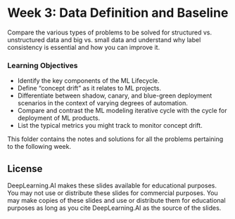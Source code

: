 # Week 3: Data Definition and Baseline

Compare the various types of problems to be solved for structured vs. unstructured data and big vs. small data and understand why label consistency is essential and how you can improve it. 

### Learning Objectives
- Identify the key components of the ML Lifecycle.
- Define “concept drift” as it relates to ML projects.
- Differentiate between shadow, canary, and blue-green deployment scenarios in the context of varying degrees of automation.
- Compare and contrast the ML modeling iterative cycle with the cycle for deployment of ML products.
- List the typical metrics you might track to monitor concept drift.

This folder contains the notes and solutions for all the problems pertaining to the following week. 

## License

DeepLearning.AI makes these slides available for educational purposes. You may not use or distribute these slides for commercial purposes. You may make copies of these slides and use or distribute them for educational purposes as long as you cite DeepLearning.AI as the source of the slides.